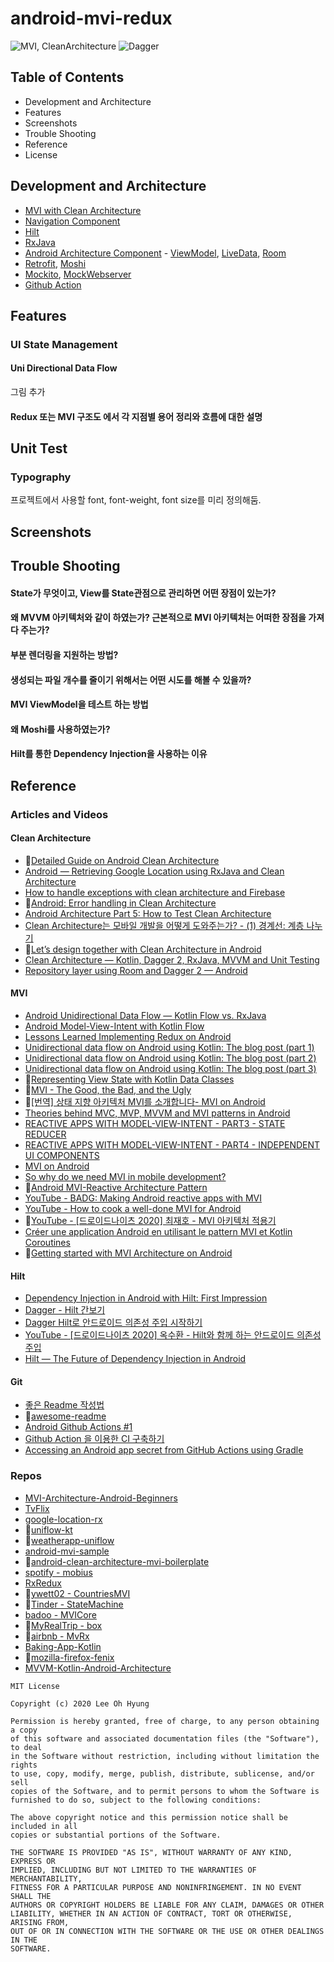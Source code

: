 # android-mvi-redux
![MVI, CleanArchitecture](https://img.shields.io/badge/Architecture-MVI,%20Clean%20Architecture-brightgreen) ![Dagger](https://img.shields.io/badge/Dagger-Hilt-brightgreen)

## Table of Contents
 - Development and Architecture
 - Features
 - Screenshots
 - Trouble Shooting
 - Reference
 - License
 
## Development and Architecture
- [MVI with Clean Architecture](https://blog.coderifleman.com/2017/12/18/the-clean-architecture/)
- [Navigation Component](https://developer.android.com/guide/navigation/navigation-getting-started?hl=ko)
- [Hilt](https://developer.android.com/training/dependency-injection/hilt-android?hl=ko)
- [RxJava](https://github.com/ReactiveX/RxJava)
- [Android Architecture Component](https://developer.android.com/topic/libraries/architecture?hl=ko) - [ViewModel](https://developer.android.com/topic/libraries/architecture/viewmodel?hl=ko), [LiveData](https://developer.android.com/topic/libraries/architecture/livedata?hl=ko), [Room](https://developer.android.com/topic/libraries/architecture/room?hl=ko)
- [Retrofit](https://square.github.io/retrofit/), [Moshi](https://github.com/square/moshi)
- [Mockito](https://site.mockito.org/), [MockWebserver](https://github.com/square/okhttp/tree/master/mockwebserver)
- [Github Action](https://github.com/features/actions)

## Features
### UI State Management
#### Uni Directional Data Flow
그림 추가
#### Redux 또는 MVI 구조도 에서 각 지점별 용어 정리와 흐름에 대한 설명

## Unit Test

### Typography
프로젝트에서 사용할 font, font-weight, font size를 미리 정의해둠.

## Screenshots

## Trouble Shooting
#### State가 무엇이고, View를 State관점으로 관리하면 어떤 장점이 있는가?
#### 왜 MVVM 아키텍처와 같이 하였는가? 근본적으로 MVI 아키텍처는 어떠한 장점을 가져다 주는가?
#### 부분 렌더링을 지원하는 방법?
#### 생성되는 파일 개수를 줄이기 위해서는 어떤 시도를 해볼 수 있을까?
#### MVI ViewModel을 테스트 하는 방법
#### 왜 Moshi를 사용하였는가?
#### Hilt를 통한 Dependency Injection을 사용하는 이유

## Reference
### Articles and Videos
#### Clean Architecture
- 🚀[Detailed Guide on Android Clean Architecture](https://medium.com/android-dev-hacks/detailed-guide-on-android-clean-architecture-9eab262a9011)
- [Android — Retrieving Google Location using RxJava and Clean Architecture](https://medium.com/@PedroOkawa/android-retrieving-google-location-using-rxjava-and-clean-architecture-36c1017c6529)
- [How to handle exceptions with clean architecture and Firebase](https://medium.com/firebase-tips-tricks/how-to-handle-exceptions-with-clean-architecture-and-firebase-5efbc13a1d54)
- 🚀[Android: Error handling in Clean Architecture](https://proandroiddev.com/android-error-handling-in-clean-architecture-844a7fc0dc03)
- [Android Architecture Part 5: How to Test Clean Architecture](https://five.agency/android-architecture-part-5-test-clean-architecture/)
- [Clean Architecture는 모바일 개발을 어떻게 도와주는가? - (1) 경계선: 계층 나누기](https://medium.com/@justfaceit/clean-architecture%EB%8A%94-%EB%AA%A8%EB%B0%94%EC%9D%BC-%EA%B0%9C%EB%B0%9C%EC%9D%84-%EC%96%B4%EB%96%BB%EA%B2%8C-%EB%8F%84%EC%99%80%EC%A3%BC%EB%8A%94%EA%B0%80-1-%EA%B2%BD%EA%B3%84%EC%84%A0-%EA%B3%84%EC%B8%B5%EC%9D%84-%EC%A0%95%EC%9D%98%ED%95%B4%EC%A4%80%EB%8B%A4-b77496744616)
- 🚀[Let’s design together with Clean Architecture in Android](https://medium.com/swlh/design-together-clean-architecture-android-77624cf5d385)
- [Clean Architecture — Kotlin, Dagger 2, RxJava, MVVM and Unit Testing](https://medium.com/@rahul.singh/clean-architecture-kotlin-dagger-2-rxjava-mvvm-and-unit-testing-dc05dcdf3ce6)
- [Repository layer using Room and Dagger 2 — Android](https://android.jlelse.eu/repository-layer-using-room-and-dagger-2-android-12d311830fd9)


#### MVI
- [Android Unidirectional Data Flow — Kotlin Flow vs. RxJava](https://proandroiddev.com/udf-flowvsrx-a792b946d75c)
- [Android Model-View-Intent with Kotlin Flow](https://proandroiddev.com/android-model-view-intent-with-kotlin-flow-ca5945316ec#ee30)
- [Lessons Learned Implementing Redux on Android](https://hackernoon.com/lessons-learned-implementing-redux-on-android-cba1bed40c41)
- [Unidirectional data flow on Android using Kotlin: The blog post (part 1)](https://proandroiddev.com/unidirectional-data-flow-on-android-the-blog-post-part-1-cadcf88c72f5)
- [Unidirectional data flow on Android using Kotlin: The blog post (part 2)](https://proandroiddev.com/unidirectional-data-flow-on-android-the-blog-post-part-2-b8cfedb1265a)
- [Unidirectional data flow on Android using Kotlin: The blog post (part 3)](https://proandroiddev.com/unidirectional-data-flow-on-android-using-kotlin-the-blog-post-part-3-9ae465e44afa)
- 🚀[Representing View State with Kotlin Data Classes](https://medium.com/@trionkidnapper/viewmodel-and-kotlin-data-class-7d3a3b854805)
- 🚀[MVI - The Good, the Bad, and the Ugly](https://adambennett.dev/2019/07/mvi-the-good-the-bad-and-the-ugly/)
- 🚀[[번역] 상태 지향 아키텍처 MVI를 소개합니다- MVI on Android](https://medium.com/@jaehochoe/%EB%B2%88%EC%97%AD-%EC%83%81%ED%83%9C-%EC%A7%80%ED%96%A5-%EC%95%84%ED%82%A4%ED%85%8D%EC%B2%98-mvi%EB%A5%BC-%EC%86%8C%EA%B0%9C%ED%95%A9%EB%8B%88%EB%8B%A4-mvi-on-android-725cae5b1753)
- [Theories behind MVC, MVP, MVVM and MVI patterns in Android](https://medium.com/@royanimesh2211/theories-behind-mvc-mvp-mvvm-and-mvi-patterns-on-android-7faebe91cca5)
- [REACTIVE APPS WITH MODEL-VIEW-INTENT - PART3 - STATE REDUCER](http://hannesdorfmann.com/android/mosby3-mvi-3)
- [REACTIVE APPS WITH MODEL-VIEW-INTENT - PART4 - INDEPENDENT UI COMPONENTS](http://hannesdorfmann.com/android/mosby3-mvi-4)
- [MVI on Android](https://medium.com/@fnberta/mvi-on-android-20677f80df55)
- [So why do we need MVI in mobile development?](https://medium.com/@seangares13/so-why-do-we-need-mvi-in-mobile-development-3bd467b29841)
- 🚀[Android MVI-Reactive Architecture Pattern](https://medium.com/@abhiappmobiledeveloper/android-mvi-reactive-architecture-pattern-74e5f1300a87)
- [YouTube - BADG: Making Android reactive apps with MVI](https://www.youtube.com/watch?v=Mlr4U55FKU4)
- [YouTube - How to cook a well-done MVI for Android](https://www.youtube.com/watch?v=Ls0uKLqNFz4)
- 🚀[YouTube - [드로이드나이츠 2020] 최재호 - MVI 아키텍처 적용기](https://www.youtube.com/watch?v=_ePUpzECd8c&t=1187s)
- [Créer une application Android en utilisant le pattern MVI et Kotlin Coroutines](https://blog.engineering.publicissapient.fr/2020/02/10/mvi-creer-une-application-android-en-utilisant-le-pattern-mvi-et-kotlin-coroutines/)
- 🚀[Getting started with MVI Architecture on Android](https://proandroiddev.com/getting-started-with-mvi-architecture-on-android-b2c280b7023)

#### Hilt
- [Dependency Injection in Android with Hilt: First Impression](https://medium.com/@amritlalsahu5/dependency-injection-in-android-with-hilt-41fb915997e4)
- [Dagger - Hilt 간보기](https://two22.tistory.com/4)
- [Dagger Hilt로 안드로이드 의존성 주입 시작하기](https://hyperconnect.github.io/2020/07/28/android-dagger-hilt.html)
- [YouTube - [드로이드나이츠 2020] 옥수환 - Hilt와 함께 하는 안드로이드 의존성 주입](https://www.youtube.com/watch?v=gkUCs6YWzEY)
- [Hilt — The Future of Dependency Injection in Android](https://levelup.gitconnected.com/hilt-the-future-of-dependency-injection-in-android-e9a919c0993d)

#### Git
- [좋은 Readme 작성법](https://always0ne.github.io/github/Readme/)
- 🚀[awesome-readme](https://github.com/matiassingers/awesome-readme)
- [Android Github Actions #1](https://medium.com/@lee199402/android-github-actions-1-fd4754fa6b19)
- [Github Action 을 이용한 CI 구축하기](https://dublin-java.tistory.com/65)
- [Accessing an Android app secret from GitHub Actions using Gradle](https://blog.jakelee.co.uk/accessing-android-app-secret-from-github-actions-using-gradle/)

### Repos
- [MVI-Architecture-Android-Beginners](https://github.com/MindorksOpenSource/MVI-Architecture-Android-Beginners)
- [TvFlix](https://github.com/reactivedroid/TvFlix)
- [google-location-rx](https://github.com/PedroOkawa/google-location-rx)
- 🚀[uniflow-kt](https://github.com/uniflow-kt/uniflow-kt)
- 🚀[weatherapp-uniflow](https://github.com/uniflow-kt/weatherapp-uniflow)
- [android-mvi-sample](https://github.com/kanawish/android-mvi-sample)
- 🚀[android-clean-architecture-mvi-boilerplate](https://github.com/bufferapp/android-clean-architecture-mvi-boilerplate)
- [spotify - mobius](https://github.com/spotify/mobius)
- [RxRedux](https://github.com/freeletics/RxRedux)
- 🚀[ywett02 - CountriesMVI](https://github.com/ywett02/CountriesMVI)
- 🚀[Tinder - StateMachine](https://github.com/Tinder/StateMachine)
- [badoo - MVICore](https://github.com/badoo/MVICore)
- 🚀[MyRealTrip - box](https://github.com/myrealtrip/box)
- 🚀[airbnb - MvRx](https://github.com/airbnb/MvRx)
- [Baking-App-Kotlin](https://github.com/Ezike/Baking-App-Kotlin)
- 🚀[mozilla-firefox-fenix](https://github.com/mozilla-mobile/fenix)
- [MVVM-Kotlin-Android-Architecture](https://github.com/ahmedeltaher/MVVM-Kotlin-Android-Architecture)
```
MIT License

Copyright (c) 2020 Lee Oh Hyung

Permission is hereby granted, free of charge, to any person obtaining a copy
of this software and associated documentation files (the "Software"), to deal
in the Software without restriction, including without limitation the rights
to use, copy, modify, merge, publish, distribute, sublicense, and/or sell
copies of the Software, and to permit persons to whom the Software is
furnished to do so, subject to the following conditions:

The above copyright notice and this permission notice shall be included in all
copies or substantial portions of the Software.

THE SOFTWARE IS PROVIDED "AS IS", WITHOUT WARRANTY OF ANY KIND, EXPRESS OR
IMPLIED, INCLUDING BUT NOT LIMITED TO THE WARRANTIES OF MERCHANTABILITY,
FITNESS FOR A PARTICULAR PURPOSE AND NONINFRINGEMENT. IN NO EVENT SHALL THE
AUTHORS OR COPYRIGHT HOLDERS BE LIABLE FOR ANY CLAIM, DAMAGES OR OTHER
LIABILITY, WHETHER IN AN ACTION OF CONTRACT, TORT OR OTHERWISE, ARISING FROM,
OUT OF OR IN CONNECTION WITH THE SOFTWARE OR THE USE OR OTHER DEALINGS IN THE
SOFTWARE.

```
